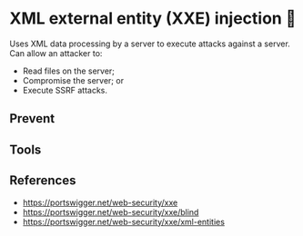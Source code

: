 # XML external entity (XXE) injection :syringe:

Uses XML data processing by a server to execute attacks against a server.  Can allow an attacker to:

- Read files on the server;
- Compromise the server; or
- Execute SSRF attacks.

## Prevent

## Tools

## References

- https://portswigger.net/web-security/xxe
- https://portswigger.net/web-security/xxe/blind
- https://portswigger.net/web-security/xxe/xml-entities